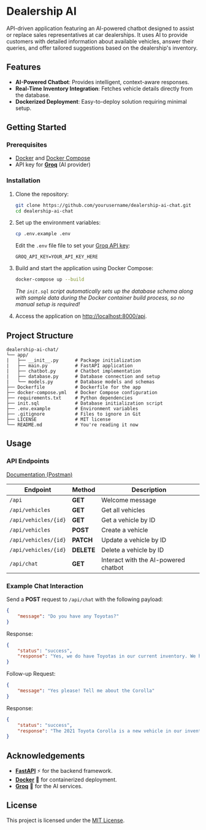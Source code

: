 # Dealership AI

API-driven application featuring an AI-powered chatbot designed to assist or replace sales representatives at car dealerships. It uses AI to provide customers with detailed information about available vehicles, answer their queries, and offer tailored suggestions based on the dealership's inventory.

## Features

- **AI-Powered Chatbot**: Provides intelligent, context-aware responses.
- **Real-Time Inventory Integration**: Fetches vehicle details directly from the database.
- **Dockerized Deployment**: Easy-to-deploy solution requiring minimal setup.

## Getting Started

### Prerequisites
- [Docker](https://docs.docker.com/get-started/get-docker/) and [Docker Compose](https://docs.docker.com/compose/)
- API key for [**Groq**](https://console.groq.com/docs/overview) (AI provider)

### Installation

1. Clone the repository:
   ```bash
   git clone https://github.com/yourusername/dealership-ai-chat.git
   cd dealership-ai-chat

2. Set up the environment variables:
   ```bash
   cp .env.example .env
   ```
   Edit the `.env` file file to set your [Groq API key](https://console.groq.com/docs/overview):
   ```
   GROQ_API_KEY=YOUR_API_KEY_HERE
   ```
3. Build and start the application using Docker Compose:
   ```bash
   docker-compose up --build 
   ```
   _The `init.sql` script automatically sets up the database schema along with sample data during the Docker container build process, so no manual setup is required!_

4. Access the application on [http://localhost:8000/api](http://localhost:8000/api).

## Project Structure
```
dealership-ai-chat/
└── app/
|   ├── __init__.py      # Package initialization
|   ├── main.py          # FastAPI application
|   ├── chatbot.py       # Chatbot implementation
|   ├── database.py      # Database connection and setup
|   └── models.py        # Database models and schemas
├── Dockerfile           # Dockerfile for the app
├── docker-compose.yml   # Docker Compose configuration
├── requirements.txt     # Python dependencies
├── init.sql             # Database initialization script
├── .env.example         # Environment variables
├── .gitignore           # Files to ignore in Git
├── LICENSE              # MIT license
└── README.md            # You're reading it now
```

## Usage
### API Endpoints

[Documentation (Postman)](https://documenter.getpostman.com/view/10146128/2sAYBUDCCW)

Endpoint | Method | Description
--- | --- | ---
`/api` | **GET** | 	Welcome message
`/api/vehicles` | **GET** | 	Get all vehicles
`/api/vehicles/{id}` | **GET** | 	Get a vehicle by ID
`/api/vehicles` | **POST** | 	Create a vehicle
`/api/vehicles/{id}` | **PATCH** | 	Update a vehicle by ID
`/api/vehicles/{id}` | **DELETE** | 	Delete a vehicle by ID
`/api/chat` | **GET** | 	Interact with the AI-powered chatbot

### Example Chat Interaction
Send a **POST** request to `/api/chat` with the following payload:
```json
{
    "message": "Do you have any Toyotas?"
}
```
Response:
```json
{
    "status": "success",
    "response": "Yes, we do have Toyotas in our current inventory. We have a new 2021 Toyota Corolla available at a price of $20,000.0. Would you like more information on this vehicle or would you like to explore other options as well?"
}
```
Follow-up Request:
```json
{
    "message": "Yes please! Tell me about the Corolla"
}
```
Response:
```json
{
    "status": "success",
    "response": "The 2021 Toyota Corolla is a new vehicle in our inventory, and it's priced at $20,000. This compact sedan is known for its reliability, fuel efficiency, and comfortable ride. It comes with a variety of standard features, including a 7-inch touchscreen infotainment system, Android Auto and Apple CarPlay compatibility, and automatic climate control. The Corolla also offers a hybrid version if you're interested in increased fuel efficiency. Overall, the Toyota Corolla is a great option for those looking for a dependable and well-equipped sedan. Let me know if you'd like to schedule a test drive or if you have any questions about financing options."
}
```


## Acknowledgements

- [**FastAPI**](https://fastapi.tiangolo.com/) ⚡ for the backend framework.
- [**Docker**](https://www.docker.com/) 🐳 for containerized deployment.
- [**Groq**](https://groq.com/) 🧠 for the AI services.


## License

This project is licensed under the [MIT License](https://github.com/MatiasCarabella/dealership-ai-chat/blob/main/LICENSE).
